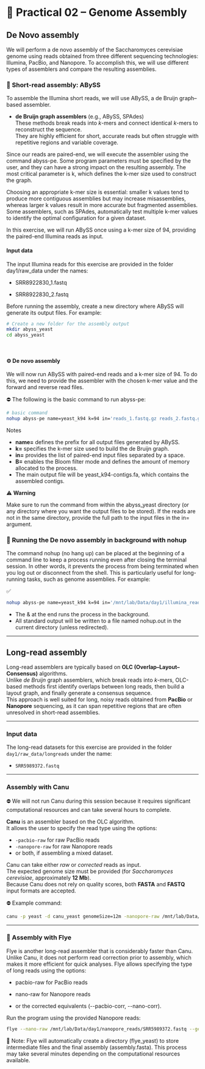 
# 🧮 Practical 02 – Genome Assembly


## De Novo assembly
We will perform a de novo assembly of the Saccharomyces cerevisiae genome using reads obtained from three different sequencing technologies: Illumina, PacBio, and Nanopore.
To accomplish this, we will use different types of assemblers and compare the resulting assemblies.

### 🧠 Short-read assembly: ABySS
To assemble the Illumina short reads, we will use ABySS, a de Bruijn graph–based assembler.

- **de Bruijn graph assemblers** (e.g., ABySS, SPAdes)  
  These methods break reads into *k*-mers and connect identical *k*-mers to reconstruct the sequence.  
  They are highly efficient for short, accurate reads but often struggle with repetitive regions and variable coverage.

Since our reads are paired-end, we will execute the assembler using the command abyss-pe.
Some program parameters must be specified by the user, and they can have a strong impact on the resulting assembly. The most critical parameter is k, which defines the k-mer size used to construct the graph.

Choosing an appropriate k-mer size is essential: smaller k values tend to produce more contiguous assemblies but may increase misassemblies, whereas larger k values result in more accurate but fragmented assemblies.
Some assemblers, such as SPAdes, automatically test multiple k-mer values to identify the optimal configuration for a given dataset.

In this exercise, we will run ABySS once using a k-mer size of 94, providing the paired-end Illumina reads as input.

#### Input data

The input Illumina reads for this exercise are provided in the folder day1/raw_data under the names:

* SRR8922830_1.fastq

* SRR8922830_2.fastq

Before running the assembly, create a new directory where ABySS will generate its output files.
For example:
```bash
# Create a new folder for the assembly output
mkdir abyss_yeast
cd abyss_yeast
```
&nbsp;

#### ⚙️ De novo assembly
We will now run ABySS with paired-end reads and a k-mer size of 94.
To do this, we need to provide the assembler with the chosen k-mer value and the forward and reverse read files.

⛔ The following is the basic command to run abyss-pe:

```bash
# basic command
nohup abyss-pe name=yeast_k94 k=94 in='reads_1.fastq.gz reads_2.fastq.gz'  B=10G

```
Notes

- **name=** defines the prefix for all output files generated by ABySS.
- **k=** specifies the k-mer size used to build the de Bruijn graph.
- **in=** provides the list of paired-end input files separated by a space.
- **B=** enables the Bloom filter mode and defines the amount of memory allocated to the process.
- The main output file will be yeast_k94-contigs.fa, which contains the assembled contigs.

⚠️ **Warning**

Make sure to run the command from within the abyss_yeast directory (or any directory where you want the output files to be stored).
If the reads are not in the same directory, provide the full path to the input files in the in= argument.

### 🚀 Running the De novo assembly in background with nohup

The command nohup (no hang up) can be placed at the beginning of a command line to keep a process running even after closing the terminal session.
In other words, it prevents the process from being terminated when you log out or disconnect from the shell.
This is particularly useful for long-running tasks, such as genome assemblies.
For example:

✅ 
```bash
nohup abyss-pe name=yeast_k94 k=94 in='/mnt/lab/Data/day1/illumina_reads/SRR8922830_1.fastq /mnt/lab/Data/day1/illumina_reads/SRR8922830_2.fastq' B=10G &

```

* The & at the end runs the process in the background.
* All standard output will be written to a file named nohup.out in the current directory (unless redirected).


---

## Long-read assembly


Long-read assemblers are typically based on **OLC (Overlap–Layout–Consensus)** algorithms.  
Unlike *de Bruijn* graph assemblers, which break reads into *k*-mers, OLC-based methods first identify overlaps between long reads, then build a layout graph, and finally generate a consensus sequence.  
This approach is well suited for long, noisy reads obtained from **PacBio** or **Nanopore** sequencing, as it can span repetitive regions that are often unresolved in short-read assemblies.

---

### Input data

The long-read datasets for this exercise are provided in the folder `day1/raw_data/longreads` under the name:

- `SRR5989372.fastq`

---

### Assembly with Canu

⛔  We will not run Canu during this session because it requires significant computational resources and can take several hours to complete.



**Canu** is an assembler based on the OLC algorithm.  
It allows the user to specify the read type using the options:

- `-pacbio-raw` for raw PacBio reads  
- `-nanopore-raw` for raw Nanopore reads  
- or both, if assembling a mixed dataset.

Canu can take either *raw* or *corrected* reads as input.  
The expected genome size must be provided (for *Saccharomyces cerevisiae*, approximately **12 Mb**).  
Because Canu does not rely on quality scores, both **FASTA** and **FASTQ** input formats are accepted.

⛔ Example command:

```bash
canu -p yeast -d canu_yeast genomeSize=12m -nanopore-raw /mnt/lab/Data/day1/nanopore_reads/SRR5989372.fastq
```
---

### 🚀 Assembly with Flye

Flye is another long-read assembler that is considerably faster than Canu.
Unlike Canu, it does not perform read correction prior to assembly, which makes it more efficient for quick analyses.
Flye allows specifying the type of long reads using the options:

* pacbio-raw for PacBio reads

* nano-raw for Nanopore reads

* or the corrected equivalents (--pacbio-corr, --nano-corr).

Run the program using the provided Nanopore reads:

```bash
flye --nano-raw /mnt/lab/Data/day1/nanopore_reads/SRR5989372.fastq --genome-size 12m --out-dir flye_yeast
```
📌 Note: Flye will automatically create a directory (flye_yeast) to store intermediate files and the final assembly (assembly.fasta).
This process may take several minutes depending on the computational resources available.


